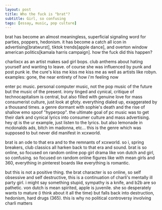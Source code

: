 ```yaml
---
layout: post
title: Who the fuck is "brat"?
subtitle: Girl, so confusing
tags: [essay, music, pop culture]
---
```

brat has become an almost meaningless, superficial signaling word for parties, poppers, hedonism. it has become a catch all icon in advertising[bratwurst], tiktok trends[apple dance], and overton window american politics[kamala harris campaign]. how the fuck did this happen?

charlixcx as an artist makes sad girl bops. club anthems about hating yourself and wanting to leave. of course she was influenced by punk and post punk ie. the cure's kiss me kiss me kiss me as well as artists like robyn. examples: gone, the near entirety of how i'm feeling now

enter pc music. personal computer music, not the pop music of the future but the music of the present. irony tinged and cynical, critique of technocapitalism is central, but also filled with genuine love for mass consumerist culture, just look at gfoty. everything dialed up, exaggerated by a thousand times. a genre dormant with sophie's death and the rise of shallow emo spoof "hyperpop". the ultimate goal of pc music was to get their dark and cynical lyrics into consumer culture and mass advertising. hey qt is the ur example, just listen to the lyrics. but also lemonade in mcdonalds ads, bitch im madonna, etc... this is the genre which was supposed to but never did manifest in xcxworld.

brat is an ode to that era and to the remnants of xcxworld. so i, spring breakers, club classics all harken back to that era and sound. brat is so online, so focused on random online pop girl drama like von dutch and girl, so confusing. so focused on random online figures like with mean girls and 360, everything in pinterest boards like everything is romantic. 

but this is not a positive thing. the brat character is so online, so self obsessive and self destructive, this is a continuation of charli's mentally ill party girl. i might say something stupid, sympathy is a knife, and b2b are so pathetic. von dutch is mean spirited, apple is juvenile. she so desperately wants to mature (i think about it all the time) but falls back into destruction, hedonism, hard drugs (365). this is why no political controversy involving charli matters


<!--stackedit_data:
eyJoaXN0b3J5IjpbLTUxNzUzNDIwOCwxMTgwNjAxNzksNjY2OT
IzNjA2LC0yNzM0OTM4NTUsNjYwMjk1NjMyXX0=
-->
